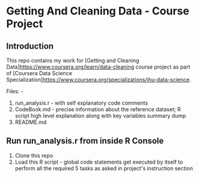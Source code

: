 # Getting And Cleaning Data - Course Project

## Introduction
This repo contains my work for [Getting and Cleaning Data]https://www.coursera.org/learn/data-cleaning course project as part of [Coursera Data Science Specialization]https://www.coursera.org/specializations/jhu-data-science.

Files: - 
1. run_analysis.r - with self explanatory code comments
2. CodeBook.md - precise information about the reference dataset; R script high level explanation along with key variables summary dump
3. README.md

## Run run_analysis.r from inside R Console
1. Clone this repo
2. Load this R script - global code statements get executed by itself to perform all the required 5 tasks as asked in project's instruction section
